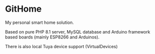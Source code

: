 # GitHome

My personal smart home solution. <br>

Based on pure PHP 8.1 server, MySQL database and Arduino framework based boards (mainly ESP8266 and Arduinos). <br>

There is also local Tuya device support (VirtualDevices)
